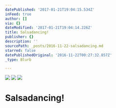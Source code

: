 ```yaml
---
datePublished: '2017-01-21T19:04:15.534Z'
inFeed: true
author: []
via: {}
dateModified: '2017-01-21T19:04:14.226Z'
title: Salsadancing!
publisher: {}
description: ''
sourcePath: _posts/2016-11-22-salsadancing.md
starred: false
datePublishedOriginal: '2016-11-22T00:27:32.857Z'
_type: Blurb

---
```

![](https://the-grid-user-content.s3-us-west-2.amazonaws.com/f6af1eda-1976-419c-a73d-e5ec18eb5b68.jpg)
![](https://the-grid-user-content.s3-us-west-2.amazonaws.com/5ccdb1c7-1064-41dc-a933-4e74e0ffd976.jpg)
![](https://the-grid-user-content.s3-us-west-2.amazonaws.com/9595c5a5-4171-44bc-a721-44d14d7a090e.jpg)

# Salsadancing!